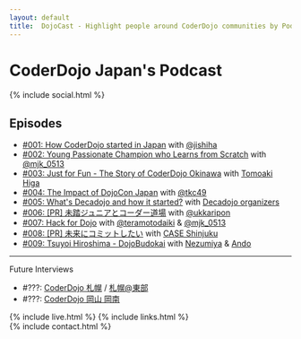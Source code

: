 ```yaml
---
layout: default
title:  DojoCast - Highlight people around CoderDojo communities by Podcast
---
```


# CoderDojo Japan's Podcast

{% include social.html %}
 
## Episodes

- [#001: How CoderDojo started in Japan](/1) with [@jishiha](https://twitter.com/jishiha)
- [#002: Young Passionate Champion who Learns from Scratch](/2) with [@mjk_0513](https://twitter.com/mjk_0513)
- [#003: Just for Fun - The Story of CoderDojo Okinawa](/3) with [Tomoaki Higa](https://www.facebook.com/tomoakihjiji)
- [#004: The Impact of DojoCon Japan](/4) with [@tkc49](https://twitter.com/tkc49)
- [#005: What's Decadojo and how it started?](/5) with [Decadojo organizers](https://peraichi.com/landing_pages/view/decadojo)
- [#006: [PR] 未踏ジュニアとコーダー道場](/6) with <a href="https://twitter.com/ukkaripon">@ukkaripon</a>
- [#007: Hack for Dojo](/7) with [@teramotodaiki](https://twitter.com/teramotodaiki) & [@mjk_0513](https://twitter.com/mjk_0513)
- [#008: [PR] 未来にコミットしたい](/8) with [CASE Shinjuku](https://case-shinjuku.com/)
- [#009: Tsuyoi Hiroshima - DojoBudokai](/9) with [Nezumiya](https://www.facebook.com/masanori.nezumiya) & [Ando](https://www.facebook.com/ando.mitsuaki)


---------------------------

Future Interviews

- #???: [CoderDojo 札幌](http://coderdojo-sapporo.jp/) / [札幌@東部](https://coderdojo-sapporo-east.connpass.com/)
- #???: [CoderDojo 岡山 岡南](http://coderdojo-konan.media-interesting.info/)

{% include live.html %}
{% include links.html %}
<br />
{% include contact.html %}
<br />

